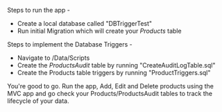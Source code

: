 Steps to run the app -  

  - Create a local database called "DBTriggerTest" 
  - Run initial Migration which will create your *Products* table 

Steps to implement the Database Triggers - 

  - Navigate to /Data/Scripts
  - Create the *ProductsAudit* table by running "CreateAuditLogTable.sql" 
  - Create the Products table triggers by running "ProductTriggers.sql" 

You're good to go.  Run the app, Add, Edit and Delete products using the MVC app and go check your Products/ProductsAudit tables to track the lifecycle of your data.  
